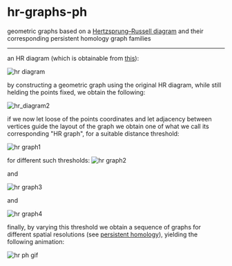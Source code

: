 # hr-graphs-ph
geometric graphs based on a [Hertzsprung–Russell diagram](https://en.wikipedia.org/wiki/Hertzsprung%E2%80%93Russell_diagram) and their corresponding persistent homology graph families
___

an HR diagram (which is obtainable from [this](https://github.com/izzorts/hr-graphs-ph/blob/master/original%20code%20and%20data/simple_plot_9_python.py)):

![hr diagram](https://github.com/izzortsi/hr-graphs-ph/blob/master/src/outputs/HR_diag.png)

by constructing a geometric graph using the original HR diagram, while still helding the points fixed, we obtain the following: 

![hr_diagram2](https://github.com/izzortsi/hr-graphs-ph/blob/master/src/outputs/HR_diag_edges_0.09.png)

if we now let loose of the points coordinates and let adjacency between vertices guide the layout of the graph we obtain one of what we call its corresponding "HR graph", for a suitable distance threshold:

![hr graph1](https://github.com/izzortsi/hr-graphs-ph/blob/master/src/outputs/HR_sfdp0.001.png)

for different such thresholds:
![hr graph2](https://github.com/izzortsi/hr-graphs-ph/blob/master/src/outputs/HR_sfdp0.03.png)

and

![hr graph3](https://github.com/izzortsi/hr-graphs-ph/blob/master/src/outputs/HR_sfdp0.05.png)

and

![hr graph4](https://github.com/izzortsi/hr-graphs-ph/blob/master/src/outputs/HR_sfdp0.09.png)

finally, by varying this threshold we obtain a sequence of graphs for different spatial resolutions (see [persistent homology](https://en.wikipedia.org/wiki/Persistent_homology)), yielding the following animation:

![hr ph gif](https://github.com/izzortsi/hr-graphs-ph/blob/master/src/outputs/hrph.gif)

